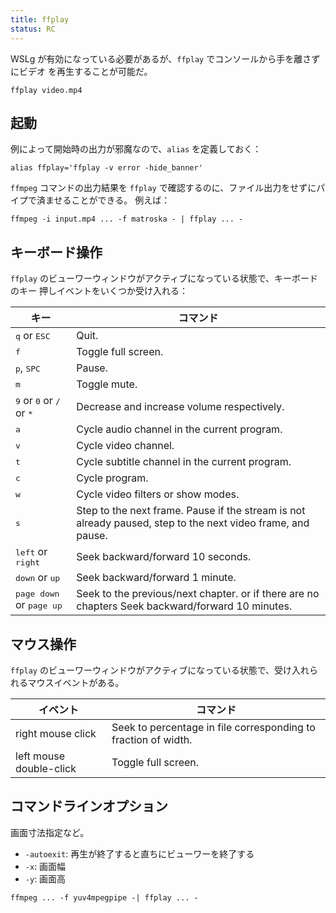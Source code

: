 ```yaml
---
title: ffplay
status: RC
---
```


WSLg が有効になっている必要があるが、`ffplay` でコンソールから手を離さずにビデオ
を再生することが可能だ。

```console
ffplay video.mp4
```

## 起動

例によって開始時の出力が邪魔なので、`alias` を定義しておく：

```shell
alias ffplay='ffplay -v error -hide_banner'
```

`ffmpeg` コマンドの出力結果を `ffplay` で確認するのに、ファイル出力をせずにパイプで済ませることができる。
例えば：

```console
ffmpeg -i input.mp4 ... -f matroska - | ffplay ... -
```

## キーボード操作

`ffplay` のビューワーウィンドウがアクティブになっている状態で、キーボードのキー
押しイベントをいくつか受け入れる：

| キー | コマンド |
|----------|-------|
| <kbd>q</kbd> or <kbd>ESC</kbd> | Quit. |
| <kbd>f</kbd> | Toggle full screen. |
| <kbd>p</kbd>, <kbd>SPC</kbd> | Pause. |
| <kbd>m</kbd> | Toggle mute. |
| <kbd>9</kbd> or <kbd>0</kbd> or <kbd>/</kbd> or <kbd>*</kbd> | Decrease and increase volume respectively. |
| <kbd>a</kbd> | Cycle audio channel in the current program. |
| <kbd>v</kbd> | Cycle video channel. |
| <kbd>t</kbd> | Cycle subtitle channel in the current program. |
| <kbd>c</kbd> | Cycle program. |
| <kbd>w</kbd> | Cycle video filters or show modes. |
| <kbd>s</kbd> | Step to the next frame. Pause if the stream is not already paused, step to the next video frame, and pause. |
| <kbd>left</kbd> or <kbd>right</kbd> | Seek backward/forward 10 seconds. |
| <kbd>down</kbd> or <kbd>up</kbd> | Seek backward/forward 1 minute. |
| <kbd>page down</kbd> or <kbd>page up</kbd> | Seek to the previous/next chapter. or if there are no chapters Seek backward/forward 10 minutes. |

## マウス操作

`ffplay` のビューワーウィンドウがアクティブになっている状態で、受け入れられるマウスイベントがある。

| イベント | コマンド |
|----------|----------|
| right mouse click | Seek to percentage in file corresponding to fraction of width. |
| left mouse double-click | Toggle full screen. |

## コマンドラインオプション

画面寸法指定など。

* `-autoexit`: 再生が終了すると直ちにビューワーを終了する
* `-x`: 画面幅
* `-y`: 画面高

```console
ffmpeg ... -f yuv4mpegpipe -| ffplay ... -
```
